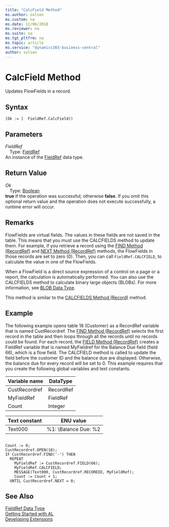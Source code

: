 ```yaml
---
title: "CalcField Method"
ms.author: solsen
ms.custom: na
ms.date: 11/06/2018
ms.reviewer: na
ms.suite: na
ms.tgt_pltfrm: na
ms.topic: article
ms.service: "dynamics365-business-central"
author: solsen
---
```

[//]: # (START>DO_NOT_EDIT)
[//]: # (IMPORTANT:Do not edit any of the content between here and the END>DO_NOT_EDIT.)
[//]: # (Any modifications should be made in the .xml files in the ModernDev repo.)
# CalcField Method
Updates FlowFields in a record.

## Syntax
```
[Ok := ]  FieldRef.CalcField()
```

## Parameters
*FieldRef*  
&emsp;Type: [FieldRef](fieldref-data-type.md)  
An instance of the [FieldRef](fieldref-data-type.md) data type.  

## Return Value
*Ok*  
&emsp;Type: [Boolean](../boolean/boolean-data-type.md)  
**true** if the operation was successful; otherwise **false**.  If you omit this optional return value and the operation does not execute successfully, a runtime error will occur.    


[//]: # (IMPORTANT: END>DO_NOT_EDIT)

## Remarks  
FlowFields are virtual fields. The values in these fields are not saved in the table. This means that you must use the CALCFIELDS method to update them. For example, if you retrieve a record using the [FIND Method \(RecordRef\)](../../methods/devenv-find-method-recordref.md) and [NEXT Method \(RecordRef\)](../../methods/devenv-next-method-recordref.md) methods, the FlowFields in those records are set to zero \(0\). Then, you can call `FieldRef.CALCFIELD`, to calculate the value in one of the FlowFields.  

When a FlowField is a direct source expression of a control on a page or a report, the calculation is automatically performed.  You can also use the CALCFIELDS method to calculate binary large objects \(BLOBs\). For more information, see [BLOB Data Type](../../datatypes/devenv-blob-data-type.md).  

This method is similar to the [CALCFIELDS Method \(Record\)](../../methods/devenv-calcfields-method-record.md) method.  

## Example  
 The following example opens table 18 \(Customer\) as a RecordRef variable that is named CustRecordref. The [FIND Method \(RecordRef\)](../../methods/devenv-find-method-recordref.md) selects the first record in the table and then loops through all the records until no records could be found. For each record, the [FIELD Method \(RecordRef\)](../../methods/devenv-field-method-recordref.md) creates a FieldRef variable that is named MyFieldref for the Balance Due field \(field 66\), which is a flow field. The CALCFIELD method is called to update the field before the customer ID and the balance due are displayed. Otherwise, the balance due for every record will be set to 0. This example requires that you create the following global variables and text constants.  

|Variable name|DataType|  
|-------------------|--------------|  
|CustRecordref|RecordRef|  
|MyFieldRef|FieldRef|  
|Count|Integer|  

|Text constant|ENU value|  
|-------------------|---------------|  
|Text000|%1: \\Balance Due: %2|  

```  

Count := 0;  
CustRecordref.OPEN(18);  
IF CustRecordref.FIND('-') THEN  
  REPEAT  
    MyFieldRef := CustRecordref.FIELD(66);  
    MyFieldRef.CALCFIELD;  
    MESSAGE(Text000, CustRecordref.RECORDID, MyFieldRef);  
    Count := Count + 1;  
  UNTIL CustRecordref.NEXT = 0;  
```  

## See Also
[FieldRef Data Type](fieldref-data-type.md)  
[Getting Started with AL](../../devenv-get-started.md)  
[Developing Extensions](../../devenv-dev-overview.md)